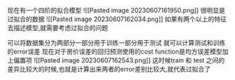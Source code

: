 现在有一个四阶的拟合模型
![[Pasted image 20230607161950.png]]
很明显是过拟合的数据
![[Pasted image 20230607162034.png]]
如果有两个以上的特征去描述模型,就需要考虑过拟合的问题

可以将数据集分为两部分一部分用于训练一部分用于测试
就可以计算测试和训练的error误差
现在对于房价误差的回归预测使用的cost function是均方误差模型加上偏置项
![[Pasted image 20230607162543.png]]
这时候train 和 test 之间的差异比较大的时候,也就是计算出来两者的error差别比较大,就代表过拟合了

